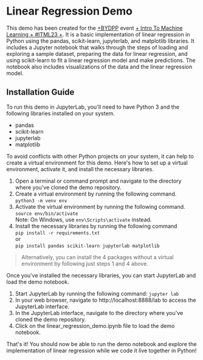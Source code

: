 # Linear Regression Demo

This demo has been created for the [+BYDPP](https://discord.gg/bydpp) event [+ Intro To Machine Learning + #ITML23 +](https://discord.com/channels/794684213697052712/1082427146934440088). It is a basic implementation of linear regression in Python using the pandas, scikit-learn, jupyterlab, and matplotlib libraries. It includes a Jupyter notebook that walks through the steps of loading and exploring a sample dataset, preparing the data for linear regression, and using scikit-learn to fit a linear regression model and make predictions. The notebook also includes visualizations of the data and the linear regression model.

## Installation Guide

To run this demo in JupyterLab, you'll need to have Python 3 and the following libraries installed on your system.

- pandas
- scikit-learn
- jupyterlab
- matplotlib

To avoid conflicts with other Python projects on your system, it can help to create a virtual environment for this demo. Here's how to set up a virtual environment, activate it, and install the necessary libraries.

1. Open a terminal or command prompt and navigate to the directory where you've cloned the demo repository.
2. Create a virtual environment by running the following command.<br>
`python3 -m venv env`
3. Activate the virtual environment by running the following command.<br>
`source env/bin/activate`<br>
Note: On Windows, use `env\Scripts\activate` instead.
4. Install the necessary libraries by running the following command<br>
`pip install -r requirements.txt`<br>
or<br>
`pip install pandas scikit-learn jupyterlab matplotlib`

> Alternatively, you can install the 4 packages without a virtual environment by following just steps 1 and 4 above.

Once you've installed the necessary libraries, you can start JupyterLab and load the demo notebook.

1. Start JupyterLab by running the following command: `jupyter lab`
2. In your web browser, navigate to http://localhost:8888/lab to access the JupyterLab interface.
3. In the JupyterLab interface, navigate to the directory where you've cloned the demo repository.
4. Click on the linear_regression_demo.ipynb file to load the demo notebook.

That's it! You should now be able to run the demo notebook and explore the implementation of linear regression while we code it live together in Python!
